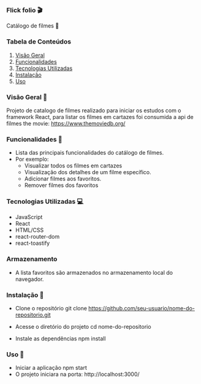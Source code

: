 ### Flick folio 🎬

Catálogo de filmes 🍿

### Tabela de Conteúdos

1. [Visão Geral](#visão-geral)
2. [Funcionalidades](#funcionalidades)
3. [Tecnologias Utilizadas](#tecnologias-utilizadas)
4. [Instalação](#instalação)
5. [Uso](#uso)


### Visão Geral 👀

Projeto de catalogo de filmes realizado para iniciar os estudos com o framework React, para listar os filmes em cartazes foi consumida a api de filmes the movie: https://www.themoviedb.org/

### Funcionalidades 🌟

- Lista das principais funcionalidades do catálogo de filmes.
- Por exemplo:
  - Visualizar todos os filmes em cartazes
  - Visualização dos detalhes de um filme específico.
  - Adicionar filmes aos favoritos.
  - Remover filmes dos favoritos

### Tecnologias Utilizadas 💻

- JavaScript
- React
- HTML/CSS
- react-router-dom
- react-toastify

### Armazenamento

- A lista favoritos são armazenados no armazenamento local do navegador.
### Instalação 🚀

- Clone o repositório
git clone https://github.com/seu-usuario/nome-do-repositorio.git

- Acesse o diretório do projeto
cd nome-do-repositorio

-  Instale as dependências
npm install

### Uso 📝


-  Iniciar a aplicação
npm start
- O projeto iniciara na porta: http://localhost:3000/
